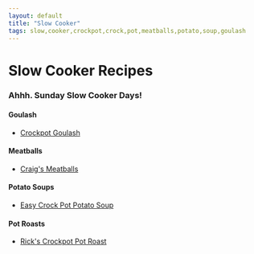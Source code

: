 ```yaml
---
layout: default
title: "Slow Cooker"
tags: slow,cooker,crockpot,crock,pot,meatballs,potato,soup,goulash
---
```

# Slow Cooker Recipes

### Ahhh.  Sunday Slow Cooker Days!

#### Goulash
* [Crockpot Goulash]({{site.github.url}}/SlowCooker/CrockpotGoulash/index.html)

#### Meatballs
* [Craig's Meatballs]({{site.github.url}}/SlowCooker/TheCraigsMeatballs/index.html)

#### Potato Soups
* [Easy Crock Pot Potato Soup]({{site.github.url}}/SlowCooker/EasyCrockPotPotatoSoup/index.html)

#### Pot Roasts
* [Rick's Crockpot Pot Roast]({{site.github.url}}/SlowCooker/RicksCrockpotPotRoast/index.html)
